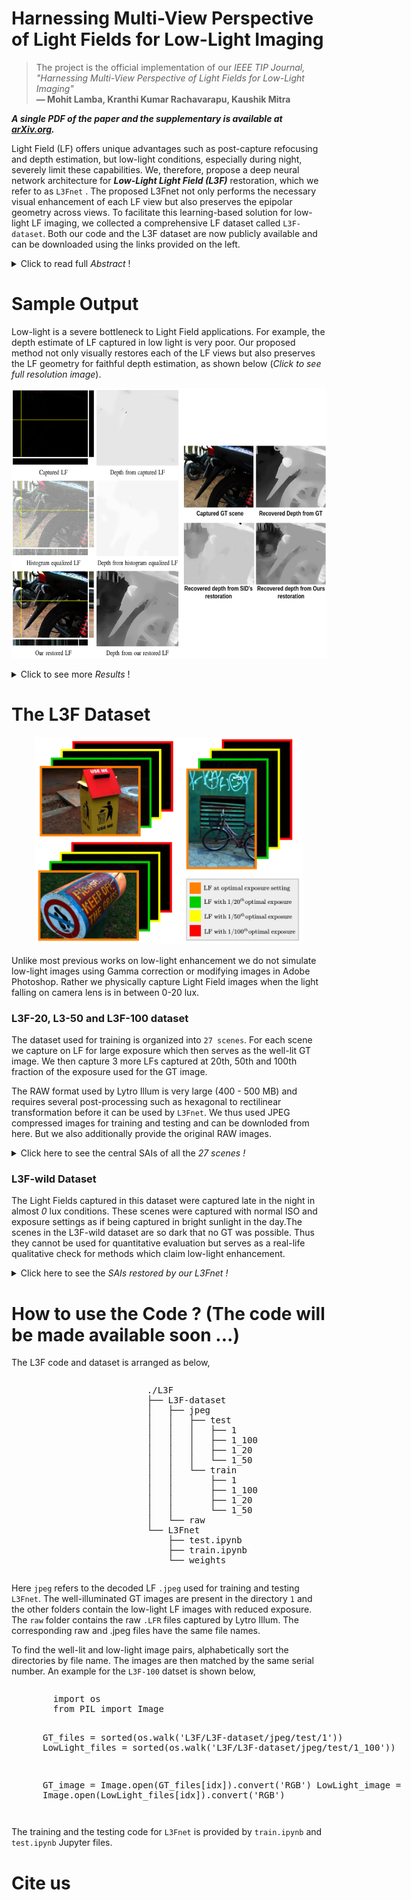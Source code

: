 # Harnessing Multi-View Perspective of Light Fields for Low-Light Imaging 

> The project is the official implementation of our *IEEE TIP Journal, "Harnessing Multi-View Perspective of Light Fields for Low-Light Imaging"*<br>  **&mdash; Mohit Lamba, Kranthi Kumar Rachavarapu, Kaushik Mitra**

***A single PDF of the paper and the supplementary is available at [arXiv.org](https://arxiv.org/abs/2003.02438).***

Light Field (LF) offers unique advantages such as post-capture refocusing and depth estimation, but low-light conditions, especially during night, severely limit these capabilities. We, therefore, propose a deep neural network architecture for ***Low-Light Light Field (L3F)*** restoration, which we refer to as
`L3Fnet`
. The proposed L3Fnet not only performs the necessary visual enhancement of each LF view but also preserves the epipolar geometry across views. To facilitate this learning-based solution for low-light LF imaging, we collected a comprehensive LF dataset called `L3F-dataset`. Both our code and the L3F dataset are now publicly available and can be downloaded using the links provided on the left. 

<details>
  <summary>Click to read full <i>Abstract</i> !</summary>
  
<p> Light Field (LF) offers unique advantages such as post-capture refocusing and depth estimation, but low-light conditions severely limit these capabilities.
To restore low-light LFs we should harness the geometric cues present in different LF views, which is not possible using single-frame low-light enhancement techniques. We, therefore, propose a deep neural network architecture for Low-Light Light Field (L3F) restoration, which we refer to as <code>L3Fnet</code>. The proposed L3Fnet not only performs the necessary visual enhancement of each LF view but also preserves the epipolar geometry across views. We achieve this by adopting a two-stage architecture for L3Fnet. Stage-I looks at all the LF views to encode the LF geometry. This encoded information is then used in Stage-II to reconstruct each LF view. <br>

To facilitate learning-based techniques for low-light LF imaging, we collected a comprehensive LF dataset of various scenes. For each scene, we captured four LFs, one with near-optimal exposure and ISO settings and the others at different levels of low-light conditions varying from low to extreme low-light settings. The effectiveness of the proposed L3Fnet is supported by both visual and numerical comparisons on this dataset. To further analyze the performance of low-light reconstruction methods, we also propose an <code>L3F-wild dataset</code> that contains LF captured late at night with almost zero lux values. No ground truth is available in this dataset. To perform well on the L3F-wild dataset, any method must adapt to the light level of the captured scene. To do this we use a pre-processing block that makes L3Fnet robust to various degrees of low-light conditions. Lastly, we show that L3Fnet can also be used for low-light enhancement of single-frame images, despite it being engineered for LF data. We do so by converting the single-frame DSLR image into a form suitable to L3Fnet, which we call as <code>pseudo-LF</code>. </p> 
 
</details>

# Sample Output
Low-light is a severe bottleneck to Light Field applications.
For example, the depth estimate of LF captured in low light is very poor. Our
proposed method not only visually restores each of the LF views but also
preserves the LF geometry for faithful depth estimation, as shown below (*Click to see full resolution image*).
<p align="center">
  <a href="https://raw.githubusercontent.com/MohitLamba94/L3Fnet/main/imgs/new_title.png">
  <img src="https://raw.githubusercontent.com/MohitLamba94/L3Fnet/main/imgs/new_title.png" alt="Click to expand full res image" height="432">
  </a>
</p> 

<details>
  <summary>Click to see more <i>Results</i> !</summary>

The proposed L3Fnet harnesses information form all the views to produce sharper and less noisy restorations. Compared to our restoration, the existing state-of-the-art methods exhibit considerable amount of noise and blurriness in their restorations. This is substantiated by both qualitative and PSNR/SSIM quantitative evaluations.

<p align="center">
  <img src="https://raw.githubusercontent.com/MohitLamba94/L3Fnet/main/imgs/fig4.png">
  <img src="https://raw.githubusercontent.com/MohitLamba94/L3Fnet/main/imgs/table.png">
</p>

</details>

# The L3F Dataset

<p align="center">
  <img src="https://raw.githubusercontent.com/MohitLamba94/L3Fnet/main/imgs/dataset.png" height="332">
</p>

Unlike most previous works on low-light enhancement we do not simulate low-light images using Gamma correction or modifying images in Adobe Photoshop. Rather we physically capture Light Field images when the light falling on camera lens is in between 0-20 lux.

### L3F-20, L3-50 and L3F-100 dataset
The dataset used for training is organized into `27 scenes`. For each scene we capture on LF for large exposure which then serves as the well-lit GT image. We then capture 3 more LFs captured at 20th, 50th and 100th fraction of the exposure used for the GT image.

The RAW format used by Lytro Illum is very large (400 - 500 MB) and requires several post-processing such as hexagonal to rectilinear transformation before it can be used by `L3Fnet`. We thus used JPEG compressed images for training and testing and can be downloded from here. But we also additionally provide the original RAW images.

<details>
  <summary>Click here to see the central SAIs of all the <i>27 scenes ! </i> </summary>

The following scenes are used for TRAINING.

<p align="center">
  <img src="https://raw.githubusercontent.com/MohitLamba94/L3Fnet/main/imgs/train.png">
</p>

The following scenes are used for TESTING.

<p align="center">
  <img src="https://raw.githubusercontent.com/MohitLamba94/L3Fnet/main/imgs/test.png">
</p>

</details>

### L3F-wild Dataset
The Light Fields captured in this dataset were captured late in the night in almost <i>0</i> lux conditions. These scenes were captured with normal ISO and exposure settings as if being captured in bright sunlight in the day.The scenes in the L3F-wild dataset are so dark that no GT was possible. Thus they cannot be used for quantitative evaluation but serves as a real-life qualitative check for methods which claim low-light enhancement.

<details>
  <summary>Click here to see the <i>SAIs restored by our L3Fnet ! </i> </summary>

<p align="center">
  <br> <img src="https://raw.githubusercontent.com/MohitLamba94/L3Fnet/main/imgs/wild.png">
</p>

</details>


# How to use the Code ? (The code will be made available soon ...)
The L3F code and dataset is arranged as below,

<div style="width:300px;overflow:auto;padding-left:200px;">
<pre>
  ./L3F
  ├── L3F-dataset
  │   ├── jpeg
  │   │   ├── test
  │   │   │   ├── 1
  │   │   │   ├── 1_100
  │   │   │   ├── 1_20
  │   │   │   └── 1_50
  │   │   └── train
  │   │       ├── 1
  │   │       ├── 1_100
  │   │       ├── 1_20
  │   │       └── 1_50
  │   └── raw
  └── L3Fnet
      ├── test.ipynb
      ├── train.ipynb
      └── weights
</pre>
</div>

Here <code>jpeg</code> refers to the decoded LF `.jpeg` used for training and testing <code>L3Fnet</code>. The well-illuminated GT images are present in the directory <code>1</code> and the other folders contain the low-light LF images with reduced exposure. The <code>raw</code> folder contains the raw <code>.LFR</code> files captured by Lytro Illum. The corresponding raw and .jpeg files have the same file names.

To find the well-lit and low-light image pairs, alphabetically sort the directories by file name. The images are then matched by the same serial number. An example for the <code>L3F-100</code> datset is shown below,

<div style="width:600px;overflow:auto;padding-left:50px;">
<pre>
  import os
  from PIL import Image
  
  GT_files = sorted(os.walk('L3F/L3F-dataset/jpeg/test/1'))
  LowLight_files = sorted(os.walk('L3F/L3F-dataset/jpeg/test/1_100'))
  
  GT_image = Image.open(GT_files[idx]).convert('RGB')
  LowLight_image = Image.open(LowLight_files[idx]).convert('RGB')
</pre>
</div>

The training and the testing code for <code>L3Fnet</code> is provided by <code>train.ipynb</code> and <code>test.ipynb</code> Jupyter files. 

# Cite us


<!---
| |L3F-20 | L3F-50 | L3F-100 |
|:---:|:---:|:---:|:---:|
| LFBM5D | 24.48/0.79| 20.94/0.64| 18.14/0.46 |
| PBS | 20.80/0.68 | 16.48/0.53 | 13.94/0.38       |
| RetinexNet | 21.82/0.72| 18.98/0.59| 17.8/0.41 |
| DID | 24.09/0.78| 22.63/0.68| 20.68/0.61       |
| SGN | 24.10/0.76| 22.18/0.67| 20.70/0.59       |
| SID | 24.53/0.76| 22.87/0.66| 20.75/0.58       |
| Our L3Fnet| 25.25/0.82| 23.67/0.74| 22.61/0.70     |
--->





